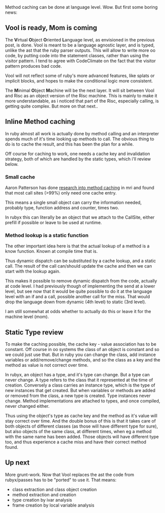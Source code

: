 Method caching can be done at language level. Wow. But first some boring news:

## Vool is ready, Mom is coming

The **V**irtual **O**bject **O**riented **L**anguage level, as envisioned in the previous post,
is done. Vool is meant to be a language agnostic layer, and is typed, unlike the ast that
the ruby parser outputs. This  will allow to write more oo code, by putting code into the
statement classes, rather than using the visitor pattern. I tend to agree with CodeClimate on
the fact that the visitor pattern produces bad code.

Vool will not reflect some of ruby's more advanced features, like splats or implicit blocks,
and hopes to make the conditional logic more consistent.

The **M**inimal **O**bject **M**achine will be the next layer. It will sit between Vool and Risc
as an object version of the Risc machine. This is mainly to make it more understandable, as i
noticed that part of the Risc, especially calling, is getting quite complex. But more on that next..

## Inline Method caching

In ruby almost all work is actually done by method calling and an interpreter spends much of it's
time looking up methods to call. The obvious thing to do is to cache the result, and this has
been the plan for a while.

Off course for caching to work, one needs a cache key and invalidation strategy, both of which
are handled by the static types, which i'll review below.

### Small cache

Aaron Patterson has done [research into method caching](https://www.youtube.com/watch?v=b77V0rkr5rk)
in mri and found that most call sites (>99%) only need one cache entry.

This means a single small object can carry the information needed, probably type, function address
and counter, times two.

In rubyx this can literally be an object that we attach to the CallSite, either prefill if possible
or leave to be used at runtime.

### Method lookup is a static function

The other important idea here is that the actual lookup of a method is a know function. Known at
compile time that is.

Thus dynamic dispatch can be substituted by a cache lookup, and a static call. The result of the call
can/should update the cache and then we can start with the lookup again.

This makes it possible to remove dynamic dispatch from the code, actually at code level.
I had previously though of implementing the send at a lower level, but see now that it would
be quite possible to do it at the language level with an if and a call, possible another call
for the miss. That would drop the language down from dynamic (4th level) to static (3rd level).

I am still somewhat at odds whether to actually do this or leave it for the machine level (mom).

## Static Type review

To make the caching possible, the cache key - value association has to be constant.
Off course in oo systems the class of an object is constant and so we could just use that.
But in ruby you can change the class, add instance variables or add/remove/change methods,
and so the class as a key and the method as value is not correct over time.

In rubyx, an object has a type, and it's type can change. But a type can never change. A type refers
to the class that it represented at the time of creation. Conversely a class carries an instance
type, which is the type of new instances that get created. But when variables or methods are added
or removed from the class, a new type is created. Type instances never change. Method implementations
are attached to types, and once compiled, never changed either.

Thus using the object's type as cache key and the method as it's value will stay correct over time.
And the double bonus of this is that it takes care of both objects of different classes (as those will have different type for sure), but also objects of the same class, at different times, when
eg a method with the same name has been added. Those objects will have different type too, and
thus experience a cache miss and have their correct method found.

## Up next

More grunt-work. Now that Vool replaces the ast the code from rubyx/passes has to be "ported" to use it. That means:
- class extraction and class object creation
- method extraction and creation
- type creation by ivar analysis
- frame creation by local variable analysis
